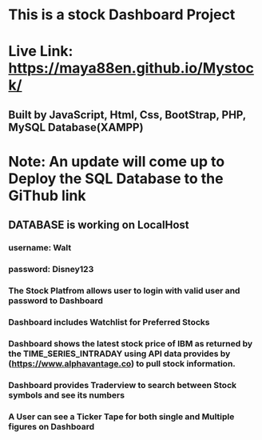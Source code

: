 # This is a stock Dashboard Project

# Live Link: https://maya88en.github.io/Mystock/

## Built by JavaScript, Html, Css, BootStrap, PHP, MySQL Database(XAMPP)

# Note: An update will come up to Deploy the SQL Database to the GiThub link 

## DATABASE is working on LocalHost

### username: Walt
### password: Disney123

### The Stock Platfrom allows user to login with valid user and password to Dashboard

### Dashboard includes Watchlist for Preferred Stocks

### Dashboard shows the latest stock price of IBM as returned by the TIME_SERIES_INTRADAY using API data provides by (https://www.alphavantage.co) to pull stock information. 

### Dashboard provides Traderview to search between Stock symbols and see its numbers

### A User can see a Ticker Tape for both single and Multiple figures on Dashboard


